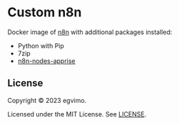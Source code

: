 # Custom n8n

Docker image of [n8n](https://github.com/n8n-io/n8n) with additional packages installed:

- Python with Pip
- 7zip
- [n8n-nodes-apprise](https://github.com/egvimo/n8n-nodes-apprise)

## License

Copyright © 2023 egvimo.

Licensed under the MIT License. See [LICENSE](LICENSE).

